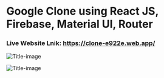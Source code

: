 # Google Clone using React JS, Firebase, Material UI, Router

### Live Website Lnik: https://clone-e922e.web.app/

![Title-image](https://github.com/nitish1310/amazon-clone/blob/master/public/google-clone1.png)

![Title-image](https://github.com/nitish1310/amazon-clone/blob/master/public/google-clone2.png)
